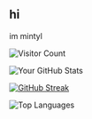 ## hi
im mintyl

![Visitor Count](https://komarev.com/ghpvc/?username=mintylemon66&color=blue)


![Your GitHub Stats](https://github-readme-stats.vercel.app/api?username=mintylemon66&show_icons=true&theme=radical)

 
[![GitHub Streak](https://streak-stats.demolab.com/?user=mintylemon66&theme=radical)](https://git.io/streak-stats)

![Top Languages](https://github-readme-stats.vercel.app/api/top-langs/?username=mintylemon66&layout=compact&theme=tokyonight)
 
